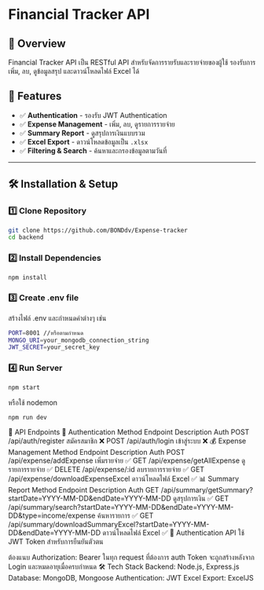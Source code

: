 # Financial Tracker API

## 📌 Overview
Financial Tracker API เป็น RESTful API สำหรับจัดการรายรับและรายจ่ายของผู้ใช้ รองรับการเพิ่ม, ลบ, ดูข้อมูลสรุป และดาวน์โหลดไฟล์ Excel ได้  

## 🚀 Features
- ✅ **Authentication** - รองรับ JWT Authentication  
- ✅ **Expense Management** - เพิ่ม, ลบ, ดูรายการรายจ่าย  
- ✅ **Summary Report** - ดูสรุปการเงินแบบรวม  
- ✅ **Excel Export** - ดาวน์โหลดข้อมูลเป็น `.xlsx`  
- ✅ **Filtering & Search** - ค้นหาและกรองข้อมูลตามวันที่  

---

## 🛠️ Installation & Setup
### 1️⃣ Clone Repository  
```bash
git clone https://github.com/BONDdv/Expense-tracker
cd backend
```
### 2️⃣ Install Dependencies
```bash
npm install
```

### 3️⃣ Create .env file
สร้างไฟล์ .env และกำหนดค่าต่างๆ เช่น
```bash
PORT=8001 //หรือตามกำหนด
MONGO_URI=your_mongodb_connection_string
JWT_SECRET=your_secret_key
```
### 4️⃣ Run Server
```bash
npm start
```
หรือใช้ nodemon
```bash
npm run dev
```

🔗 API Endpoints
🔑 Authentication
Method	Endpoint	Description	Auth
POST	/api/auth/register	สมัครสมาชิก	❌
POST	/api/auth/login	เข้าสู่ระบบ	❌
💰 Expense Management
Method	Endpoint	Description	Auth
POST	/api/expense/addExpense	เพิ่มรายจ่าย	✅
GET	/api/expense/getAllExpense	ดูรายการรายจ่าย	✅
DELETE	/api/expense/:id	ลบรายการรายจ่าย	✅
GET	/api/expense/downloadExpenseExcel	ดาวน์โหลดไฟล์ Excel	✅
📊 Summary Report
Method	Endpoint	Description	Auth
GET	/api/summary/getSummary?startDate=YYYY-MM-DD&endDate=YYYY-MM-DD	ดูสรุปการเงิน	✅
GET	/api/summary/search?startDate=YYYY-MM-DD&endDate=YYYY-MM-DD&type=income/expense	ค้นหารายการ	✅
GET	/api/summary/downloadSummaryExcel?startDate=YYYY-MM-DD&endDate=YYYY-MM-DD	ดาวน์โหลดไฟล์ Excel	✅
🔐 Authentication
API ใช้ JWT Token สำหรับการยืนยันตัวตน

ต้องแนบ Authorization: Bearer <token> ในทุก request ที่ต้องการ auth
Token จะถูกสร้างหลังจาก Login และหมดอายุเมื่อครบกำหนด
🛠️ Tech Stack
Backend: Node.js, Express.js
Database: MongoDB, Mongoose
Authentication: JWT
Excel Export: ExcelJS
